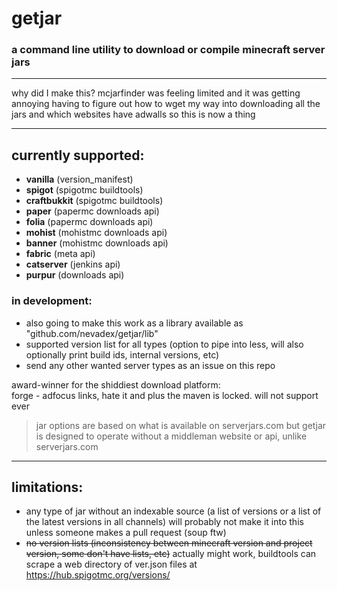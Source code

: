 # getjar
### a command line utility to download or compile minecraft server jars

---

why did I make this? mcjarfinder was feeling limited and it was getting annoying having to figure out how to wget my way into downloading all the jars and which websites have adwalls so this is now a thing

---

## currently supported:

- **vanilla** (version_manifest)
- **spigot** (spigotmc buildtools)
- **craftbukkit** (spigotmc buildtools)
- **paper** (papermc downloads api)
- **folia** (papermc downloads api)
- **mohist** (mohistmc downloads api)
- **banner** (mohistmc downloads api)
- **fabric** (meta api)
- **catserver** (jenkins api)
- **purpur** (downloads api)


### in development:

- also going to make this work as a library available as "github.com/nevadex/getjar/lib"
- supported version list for all types (option to pipe into less, will also optionally print build ids, internal versions, etc)
- send any other wanted server types as an issue on this repo

award-winner for the shiddiest download platform:  
forge - adfocus links, hate it and plus the maven is locked. will not support ever

> jar options are based on what is available on serverjars.com but getjar is designed to operate without a middleman website or api, unlike serverjars.com

---

## limitations:

- any type of jar without an indexable source (a list of versions or a list of the latest versions in all channels) will probably not make it into this unless someone makes a pull request (soup ftw)
- ~~no version lists (inconsistency between minecraft version and project version, some don't have lists, etc)~~ actually might work, buildtools can scrape a web directory of ver.json files at https://hub.spigotmc.org/versions/